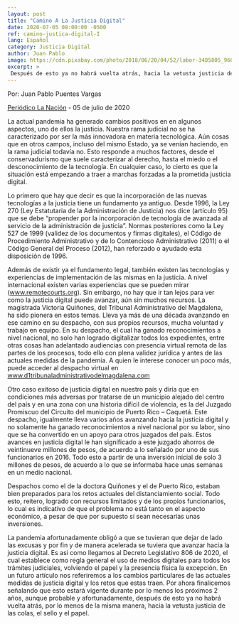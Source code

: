 ```yaml
---
layout: post
title: "Camino A La Justicia Digital"
date: 2020-07-05 08:00:00 -0500
ref: camino-justica-digital-I
lang: Español
category: Justicia Digital
author: Juan Pablo
image: https://cdn.pixabay.com/photo/2018/06/20/04/52/labor-3485805_960_720.jpg
excerpt: >
 Después de esto ya no habrá vuelta atrás, hacia la vetusta justicia de las colas, el sello y el papel. 
---
```


Por: Juan Pablo Puentes Vargas

[Periódico La Nación](https://www.lanacion.com.co/) - 05 de julio de 2020

La actual pandemia ha generado cambios positivos en en algunos aspectos, uno de ellos la justicia. Nuestra rama judicial no se ha caracterizado por ser la más innovadora en materia tecnológica. Aún cosas que en otros campos, incluso del mismo Estado, ya se venían haciendo, en la rama judicial todavía no. Esto responde a muchos factores, desde el conservadurismo que suele caracterizar al derecho, hasta el miedo o el desconocimiento de la tecnología. En cualquier caso, lo cierto es que la situación está empezando a traer a marchas forzadas a la prometida justicia digital.

Lo primero que hay que decir es que la incorporación de las nuevas tecnologías a la justicia tiene un fundamento ya antiguo. Desde 1996, la Ley 270 (Ley Estatutaria de la Administración de Justicia) nos dice (artículo 95) que se debe “propender por la incorporación de tecnología de avanzada al servicio de la administración de justicia”. Normas posteriores como la Ley 527 de 1999 (validez de los documentos y firmas digitales), el Código de Procedimiento Administrativo y de lo Contencioso Administrativo (2011) o el Código General del Proceso (2012), han reforzado o ayudado esta disposición de 1996. 

Además de existir ya el fundamento legal, también existen las tecnologías y experiencias de implementación de las mismas en la justicia. A nivel internacional existen varias experiencias que se pueden mirar (www.remotecourts.org). Sin embargo, no hay que ir tan lejos para ver como la justicia digital puede avanzar, aún sin muchos recursos. La magistrada Victoria Quiñones, del Tribunal Administrativo del Magdalena, ha sido pionera en estos temas. Lleva ya más de una década avanzando en ese camino en su despacho, con sus propios recursos, mucha voluntad y trabajo en equipo. En su despacho, el cual ha ganado reconocimientos a nivel nacional, no solo han logrado digitalizar todos los expedientes, entre otras cosas han adelantado audiencias con presencia virtual remota de las partes de los procesos, todo ello con plena validez jurídica y antes de las actuales medidas de la pandemia. A quien le interese conocer un poco más, puede acceder al despacho virtual en www.d1tribunaladministrativodelmagdalena.com 

Otro caso exitoso de justicia digital en nuestro país y diría que en condiciones más adversas por tratarse de un municipio alejado del centro del país y en una zona con una historia difícil de violencia, es la del Juzgado Promiscuo del Circuito del municipio de Puerto Rico – Caquetá. Este despacho, igualmente lleva varios años avanzando hacia la justicia digital y no solamente ha ganado reconocimientos a nivel nacional por su labor, sino que se ha convertido en un apoyo para otros juzgados del país. Estos avances en justicia digital le han significado a este juzgado ahorros de veintinueve millones de pesos, de acuerdo a lo señalado  por uno de sus funcionarios en 2016. Todo esto a partir de una inversión inicial de solo 3 millones de pesos, de acuerdo a lo que se informaba hace unas semanas en un medio nacional. 

Despachos como el de la doctora Quiñones y el de Puerto Rico, estaban bien preparados para los retos actuales del distanciamiento social. Todo esto, reitero, logrado con recursos limitados y de los propios funcionarios, lo cual es indicativo de que el problema no está tanto en el aspecto económico, a pesar de que por supuesto sí sean necesarias unas inversiones.

La pandemia afortunadamente obligó a que se tuvieran que dejar de lado las excusas y por fin y de manera acelerada se tuviera que avanzar hacia la justicia digital. Es así como llegamos al Decreto Legislativo 806 de 2020, el cual establece como regla general el uso de medios digitales para todos los trámites judiciales, volviendo el papel y la presencia física la excepción. En un futuro artículo nos referiremos a los cambios particulares de las actuales medidas de justicia digital y los retos que estas traen. Por ahora finalicemos señalando que esto estará vigente durante por lo menos los próximos 2 años, aunque probable y afortunadamente, después de esto ya no habrá vuelta atrás, por lo menos de la misma manera, hacia la vetusta justicia de las colas, el sello y el papel. 
